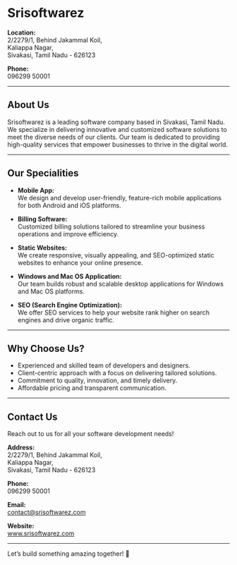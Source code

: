 # Srisoftwarez

**Location:**  
2/2279/1, Behind Jakammal Koil,  
Kaliappa Nagar,  
Sivakasi, Tamil Nadu - 626123  

**Phone:**  
096299 50001  

---

## About Us

Srisoftwarez is a leading software company based in Sivakasi, Tamil Nadu. We specialize in delivering innovative and customized software solutions to meet the diverse needs of our clients. Our team is dedicated to providing high-quality services that empower businesses to thrive in the digital world.

---

## Our Specialities

- **Mobile App:**  
  We design and develop user-friendly, feature-rich mobile applications for both Android and iOS platforms.

- **Billing Software:**  
  Customized billing solutions tailored to streamline your business operations and improve efficiency.

- **Static Websites:**  
  We create responsive, visually appealing, and SEO-optimized static websites to enhance your online presence.

- **Windows and Mac OS Application:**  
  Our team builds robust and scalable desktop applications for Windows and Mac OS platforms.

- **SEO (Search Engine Optimization):**  
  We offer SEO services to help your website rank higher on search engines and drive organic traffic.

---

## Why Choose Us?

- Experienced and skilled team of developers and designers.  
- Client-centric approach with a focus on delivering tailored solutions.  
- Commitment to quality, innovation, and timely delivery.  
- Affordable pricing and transparent communication.  

---

## Contact Us

Reach out to us for all your software development needs!  

**Address:**  
2/2279/1, Behind Jakammal Koil,  
Kaliappa Nagar,  
Sivakasi, Tamil Nadu - 626123  

**Phone:**  
096299 50001  

**Email:**  
contact@srisoftwarez.com

**Website:**  
www.srisoftwarez.com

---

Let’s build something amazing together! 🚀
